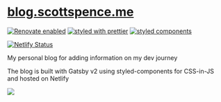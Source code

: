 # [blog.scottspence.me]

[![Renovate enabled](https://img.shields.io/badge/renovate-enabled-brightgreen.svg)](https://renovatebot.com/)
[![styled with prettier](https://img.shields.io/badge/styled_with-prettier-ff69b4.svg)](https://github.com/prettier/prettier)
[![styled components](https://img.shields.io/badge/style-%F0%9F%92%85%20styled--components-orange.svg?colorB=daa357&colorA=db748e)](https://github.com/styled-components/styled-components)

[![Netlify Status](https://api.netlify.com/api/v1/badges/1140f870-26f8-4bf8-af6f-03d755ce7ef3/deploy-status)](https://app.netlify.com/sites/blog-scottspence-me/deploys)

My personal blog for adding information on my dev journey

The blog is built with Gatsby v2 using styled-components for CSS-in-JS
and hosted on Netlify

<a href="https://www.netlify.com">
  <img src="https://www.netlify.com/img/global/badges/netlify-dark.svg"/>
</a>

[blog.scottspence.me]: https://blog.scottspence.me
